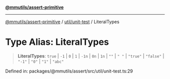 [**@mmutils/assert-primitive**](../../../README.md)

***

[@mmutils/assert-primitive](../../../modules.md) / [util/unit-test](../README.md) / LiteralTypes

# Type Alias: LiteralTypes

> **LiteralTypes**: `true` \| `-1` \| `0` \| `1` \| `-1n` \| `0n` \| `1n` \| `""` \| `" "` \| `"true"` \| `"false"` \| `"-1"` \| `"0"` \| `"1"` \| `"abc"`

Defined in: packages/@mmutils/assert/src/util/unit-test.ts:29
